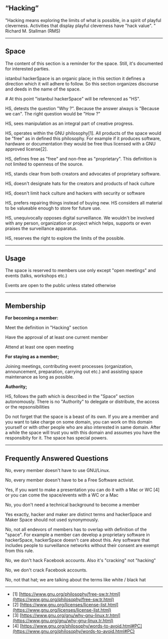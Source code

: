 ## “Hacking”

"Hacking means exploring the limits of what is possible, in a spirit of playful cleverness. Activities that display playful cleverness have "hack value". " Richard M. Stallman (RMS)

---

## Space

The content of this section is a reminder for the space.
Still, it's documented for interested parties.

istanbul hackerSpace is an organic place; in this section it defines a direction which it will adhere to follow.
So this section organizes discourse and deeds in the name of the space. 

\# At this point "istanbul hackerSpace" will be referenced as "HS".

HS, detests the question "Why ?". Because the answer always is "Because we can". The right question would be "How ?"

HS, sees manipulation as an integral part of creative progress.

HS, operates within the GNU philosophy[1]. All products of the space would be "free" as in
defined this philosophy. For example if it produces software, hardware or documentation they
would be free thus licensed with a GNU approved license[2].

HS, defines free as "free" and non-free as "proprietary". This definition is not
limited to openness of the source.

HS, stands clear from both creators and advocates of proprietary software.

HS, doesn't designate hats for the creators and products of hack culture

HS, doesn't limit hack culture and hackers with security or software

HS, prefers repairing things instead of buying new. HS considers all material to be
valueable enough to store for future use.

HS, unequivocally opposes digital surveillance. We wouldn't be involved with any person, 
organization or project which helps, supports or even praises the surveillance apparatus.

HS, reserves the right to explore the limits of the possible.

---

## Usage

The space is reserved to members use only except "open meetings" and events (talks, workshops etc.)

Events are open to the public unless stated otherwise  

---

## Membership

**For becoming a member:** 

Meet the definition in "Hacking" section  

Have the approval of at least one current member
 
Attend at least one open meeting

**For staying as a member;**

Joining meetings, contributing event processes (organization, announcement, preparation, carrying out etc.)
and assisting space maintenance as long as possible.

**Authority;**

HS, follows the path which is described in the "Space" section autonomously.
There is no "Authority" to delegate or distribute, the access or the repsonsibilities

Do not forget that the space is a beast of its own. If you are a member and you want to take charge
on some domain, you can work on this domain yourself or with other people who are also interested 
in same domain. After a while the space will trust you with this domain and assumes you have the 
responsibity for it.
The space has special powers.

---

## Frequently Answered Questions

No, every member doesn't have to use GNU/Linux.  

No, every member doesn't have to be a Free Software activist.  

Yes, if you want to make a presentation you can do it with a Mac or WC [4] or
you can come the space/events with a WC or a Mac

No, you don't need a technical background to become a member

Yes exactly, hacker and maker are distinct terms and hackerSpace and Maker Space should not used synonymously.

No, not all endevors of members has to overlap with definition of the "space". For example a member can develop a proprietary software in hackerSpace, hackerSpace doesn't care about this. Any software that includes people to surveillance networks without their consent are exempt from this rule.

No, we don't hack Facebook accounts. Also it's "cracking" not "hacking"

No, we don't crack Facebook accounts.

No, not that hat; we are talking about the terms like white / black hat

---

 - [1] [https://www.gnu.org/philosophy/free-sw.tr.html](https://www.gnu.org/philosophy/free-sw.tr.html)
 - [2] [https://www.gnu.org/licenses/license-list.html](https://www.gnu.org/licenses/license-list.html)
 - [3] [https://www.gnu.org/gnu/why-gnu-linux.tr.html](https://www.gnu.org/gnu/why-gnu-linux.tr.html)
 - [4] [https://www.gnu.org/philosophy/words-to-avoid.html#PC](https://www.gnu.org/philosophy/words-to-avoid.html#PC)
 
